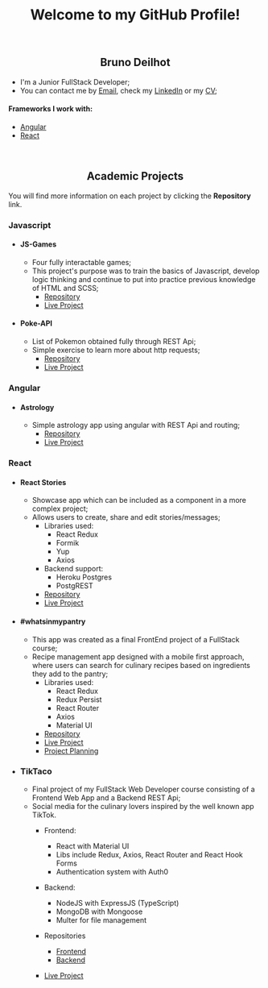 <h1 align="center">Welcome to my GitHub Profile!</h1>
<br>
<h2 align="center">Bruno Deilhot</h2>

- I'm a Junior FullStack Developer;
- You can contact me by <a href="mailto:contact@brunodeilhot.dev" target="_blank">Email</a>, check my <a href="https://www.linkedin.com/in/brunodeilhot/" target="_blank">LinkedIn</a> or my <a href="https://brunodeilhot.dev/BrunoDeilhotCV-EN.pdf" target="_blank">CV</a>;

#### Frameworks I work with:
   - [Angular](https://github.com/brunodeilhot#angular)
   - [React](https://github.com/brunodeilhot#react)

<br>
<h2 align="center">Academic Projects</h2>
You will find more information on each project by clicking the <b>Repository</b> link.

### Javascript

- #### JS-Games
  - Four fully interactable games;
  - This project's purpose was to train the basics of Javascript, develop logic thinking and continue to put into practice previous knowledge of HTML and SCSS;
    - [Repository](https://github.com/brunodeilhot/JS-training#readme)
    - [Live Project](https://js-games.brunodeilhot.dev)

- #### Poke-API
  - List of Pokemon obtained fully through REST Api;
  - Simple exercise to learn more about http requests;
    - [Repository](https://github.com/brunodeilhot/API-training#readme)
    - [Live Project](https://pokemon.brunodeilhot.dev)

### Angular

- #### Astrology
  - Simple astrology app using angular with REST Api and routing;
    - [Repository](https://github.com/brunodeilhot/Astrology#readme)
    - [Live Project](https://astro.brunodeilhot.dev)

### React

- #### React Stories
  - Showcase app which can be included as a component in a more complex project;
  - Allows users to create, share and edit stories/messages;
    - Libraries used:
      - React Redux
      - Formik
      - Yup
      - Axios
    - Backend support:
      - Heroku Postgres
      - PostgREST
    - [Repository](https://github.com/brunodeilhot/react-training#readme)
    - [Live Project](https://stories.brunodeilhot.dev)

- #### #whatsinmypantry
  - This app was created as a final FrontEnd project of a FullStack course;
  - Recipe management app designed with a mobile first approach, where users can search for culinary recipes based on ingredients they add to the pantry;
    - Libraries used:
      - React Redux
      - Redux Persist
      - React Router
      - Axios
      - Material UI
    - [Repository](https://github.com/brunodeilhot/whatsinmypantry#readme)
    - [Live Project](https://mypantry.brunodeilhot.dev)
    - [Project Planning](https://miro.com/app/board/o9J_liwM7Y4=/?invite_link_id=497017393349)
    
 - ### TikTaco
   - Final project of my FullStack Web Developer course consisting of a Frontend Web App and a Backend REST Api;
   - Social media for the culinary lovers inspired by the well known app TikTok.
      - Frontend:
         - React with Material UI
         - Libs include Redux, Axios, React Router and React Hook Forms
         - Authentication system with Auth0
      - Backend:
         - NodeJS with ExpressJS (TypeScript)
         - MongoDB with Mongoose
         - Multer for file management
      - Repositories     
         - [Frontend](https://github.com/brunodeilhot/TikTaco)
         - [Backend](https://github.com/brunodeilhot/TikTacoAPIe)
   
      - [Live Project](https://tiktaco.brunodeilhot.dev)
